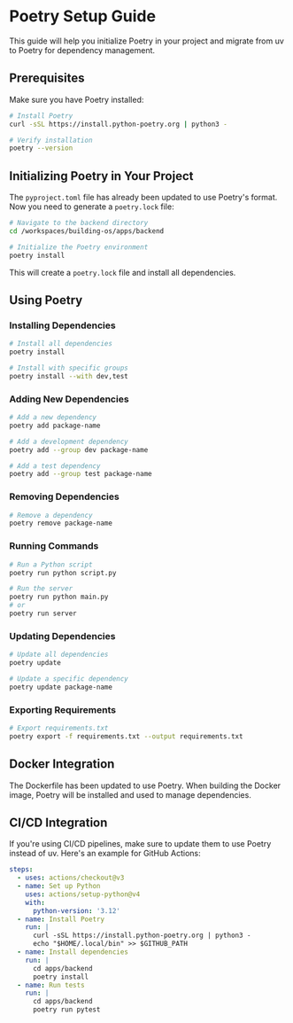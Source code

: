 # Poetry Setup Guide

This guide will help you initialize Poetry in your project and migrate from uv to Poetry for dependency management.

## Prerequisites

Make sure you have Poetry installed:

```bash
# Install Poetry
curl -sSL https://install.python-poetry.org | python3 -

# Verify installation
poetry --version
```

## Initializing Poetry in Your Project

The `pyproject.toml` file has already been updated to use Poetry's format. Now you need to generate a `poetry.lock` file:

```bash
# Navigate to the backend directory
cd /workspaces/building-os/apps/backend

# Initialize the Poetry environment
poetry install
```

This will create a `poetry.lock` file and install all dependencies.

## Using Poetry

### Installing Dependencies

```bash
# Install all dependencies
poetry install

# Install with specific groups
poetry install --with dev,test
```

### Adding New Dependencies

```bash
# Add a new dependency
poetry add package-name

# Add a development dependency
poetry add --group dev package-name

# Add a test dependency
poetry add --group test package-name
```

### Removing Dependencies

```bash
# Remove a dependency
poetry remove package-name
```

### Running Commands

```bash
# Run a Python script
poetry run python script.py

# Run the server
poetry run python main.py
# or
poetry run server
```

### Updating Dependencies

```bash
# Update all dependencies
poetry update

# Update a specific dependency
poetry update package-name
```

### Exporting Requirements

```bash
# Export requirements.txt
poetry export -f requirements.txt --output requirements.txt
```

## Docker Integration

The Dockerfile has been updated to use Poetry. When building the Docker image, Poetry will be installed and used to manage dependencies.

## CI/CD Integration

If you're using CI/CD pipelines, make sure to update them to use Poetry instead of uv. Here's an example for GitHub Actions:

```yaml
steps:
  - uses: actions/checkout@v3
  - name: Set up Python
    uses: actions/setup-python@v4
    with:
      python-version: '3.12'
  - name: Install Poetry
    run: |
      curl -sSL https://install.python-poetry.org | python3 -
      echo "$HOME/.local/bin" >> $GITHUB_PATH
  - name: Install dependencies
    run: |
      cd apps/backend
      poetry install
  - name: Run tests
    run: |
      cd apps/backend
      poetry run pytest
``` 
